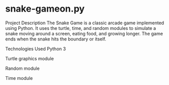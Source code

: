 # snake-gameon.py
Project Description
The Snake Game is a classic arcade game implemented using Python. It uses the turtle, time, and random modules to simulate a snake moving around a screen, eating food, and growing longer. The game ends when the snake hits the boundary or itself.

 Technologies Used
Python 3

Turtle graphics module

Random module

Time module
